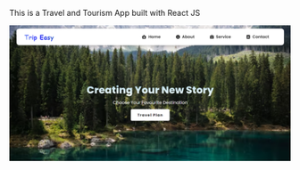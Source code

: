 This is a Travel and Tourism App built with React JS

![website preview](https://github.com/jemma-mg/dsc-bootcamp/blob/main/image/Screenshot%20(1858).png)
